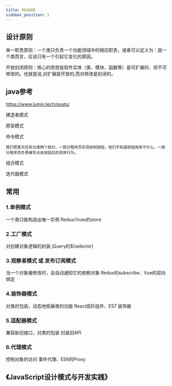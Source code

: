 ```yaml
---
title: README
sidebar_position: 1
---
```


## 设计原则
单一职责原则：一个类只负责一个功能领域中的相应职责，或者可以定义为：就一个类而言，应该只有一个引起它变化的原因。

开放封闭原则：核心的思想是软件实体（类、模块、函数等）是可扩展的、但不可修改的。也就是说,对扩展是开放的,而对修改是封闭的。

## java参考
https://www.lumin.tech/posts/

建造者模式

原型模式

命令模式
```
我们把某次任务分成两个部分，一部分程序员实现绘制按钮，他们不知道按钮用来干什么，一部分程序员负责编写点击按钮后的具体行为。
```

组合模式

迭代器模式

## 常用
### 1.单例模式
一个类只能构造出唯一实例	Redux/Vuex的store
### 2.工厂模式
对创建对象逻辑的封装	jQuery的$(selector)
### 3.观察者模式 或 发布订阅模式
当一个对象被修改时，会自动通知它的依赖对象	Redux的subscribe、Vue的双向绑定
### 4.装饰器模式
对类的包装，动态地拓展类的功能	React高阶组件、ES7 装饰器
### 5.适配器模式
兼容新旧接口，对类的包装	封装旧API
### 6.代理模式
控制对象的访问	事件代理、ES6的Proxy

## 《JavaScript设计模式与开发实践》
